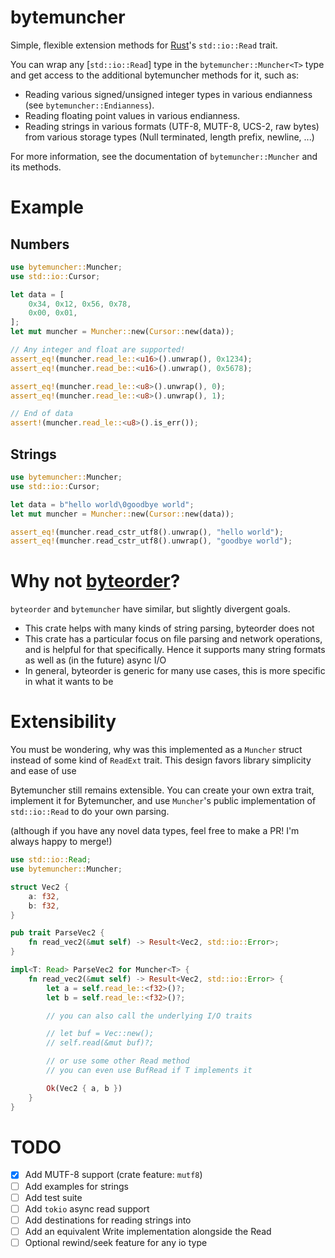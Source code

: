 # bytemuncher
Simple, flexible extension methods for [Rust](https://rust-lang.org)'s `std::io::Read` trait.

You can wrap any [`std::io::Read`] type in the `bytemuncher::Muncher<T>` type and get access to the additional
bytemuncher methods for it, such as:
- Reading various signed/unsigned integer types in various endianness (see `bytemuncher::Endianness`).
- Reading floating point values in various endianness.
- Reading strings in various formats (UTF-8, MUTF-8, UCS-2, raw bytes)
  from various storage types (Null terminated, length prefix, newline, ...)

For more information, see the documentation of `bytemuncher::Muncher` and its methods.

# Example
## Numbers
```rust
use bytemuncher::Muncher;
use std::io::Cursor;

let data = [
    0x34, 0x12, 0x56, 0x78,
    0x00, 0x01,
];
let mut muncher = Muncher::new(Cursor::new(data));

// Any integer and float are supported!
assert_eq!(muncher.read_le::<u16>().unwrap(), 0x1234);
assert_eq!(muncher.read_be::<u16>().unwrap(), 0x5678);

assert_eq!(muncher.read_le::<u8>().unwrap(), 0);
assert_eq!(muncher.read_le::<u8>().unwrap(), 1);

// End of data
assert!(muncher.read_le::<u8>().is_err());
```

## Strings
```rust
use bytemuncher::Muncher;
use std::io::Cursor;

let data = b"hello world\0goodbye world";
let mut muncher = Muncher::new(Cursor::new(data));

assert_eq!(muncher.read_cstr_utf8().unwrap(), "hello world");
assert_eq!(muncher.read_cstr_utf8().unwrap(), "goodbye world");
```

# Why not [byteorder](https://crates.io/crate/byteorder)?
`byteorder` and `bytemuncher` have similar, but slightly divergent goals.

- This crate helps with many kinds of string parsing, byteorder does not
- This crate has a particular focus on file parsing and network operations, and is helpful for that specifically. Hence it supports many string formats as well as (in the future) async I/O
- In general, byteorder is generic for many use cases, this is more specific in what it wants to be

# Extensibility
You must be wondering, why was this implemented as a `Muncher` struct
instead of some kind of `ReadExt` trait. This design favors library
simplicity and ease of use

Bytemuncher still remains extensible. You can create your own extra
trait, implement it for Bytemuncher, and use `Muncher`'s public
implementation of `std::io::Read` to do your own parsing.

(although if you have any novel data types, feel free to make a PR!
I'm always happy to merge!)

```rust
use std::io::Read;
use bytemuncher::Muncher;

struct Vec2 {
    a: f32,
    b: f32,
}

pub trait ParseVec2 {
    fn read_vec2(&mut self) -> Result<Vec2, std::io::Error>;
}

impl<T: Read> ParseVec2 for Muncher<T> {
    fn read_vec2(&mut self) -> Result<Vec2, std::io::Error> {
        let a = self.read_le::<f32>()?;
        let b = self.read_le::<f32>()?;

        // you can also call the underlying I/O traits

        // let buf = Vec::new();
        // self.read(&mut buf)?;

        // or use some other Read method
        // you can even use BufRead if T implements it

        Ok(Vec2 { a, b })
    }
}
```

# TODO
- [x] Add MUTF-8 support (crate feature: `mutf8`)
- [ ] Add examples for strings
- [ ] Add test suite
- [ ] Add `tokio` async read support
- [ ] Add destinations for reading strings into
- [ ] Add an equivalent Write implementation alongside the Read
- [ ] Optional rewind/seek feature for any io type
